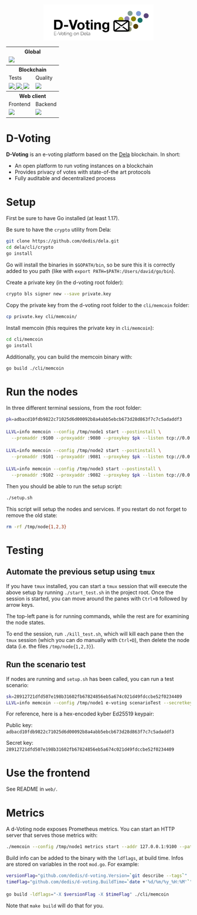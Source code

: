 <div align="center">

<img width="300px" src="docs/assets/logo-white-bg.png"/>

<table class="tg">
<tbody>
  <tr>
    <th class="tg-amwm" colspan="2">Global</th>
  </tr>
  <tr>
    <td class="tg-baqh" colspan="2">
        <a href="https://sonarcloud.io/summary/new_code?id=dedis_d-voting">
            <img src="https://sonarcloud.io/api/project_badges/measure?project=dedis_d-voting&metric=alert_status">
        </a>
    </td>
  </tr>
  <tr>
    <th class="tg-amwm" colspan="2">Blockchain</th>
  </tr>
  <tr>
    <td class="tg-baqh">Tests</td>
    <td class="tg-baqh">Quality</td>
  </tr>
  <tr>
    <td class="tg-baqh">
        <a href="https://github.com/dedis/d-voting/actions/workflows/go_test.yml">
            <img src="https://github.com/dedis/d-voting/actions/workflows/go_test.yml/badge.svg">
        </a>
        <a href="https://github.com/dedis/d-voting/actions/workflows/go_integration_tests.yml">
            <img src="https://github.com/dedis/d-voting/actions/workflows/go_integration_tests.yml/badge.svg">
        </a>
        <a href="https://github.com/dedis/d-voting/actions/workflows/go_memcoin_test.yml">
            <img src="https://github.com/dedis/d-voting/actions/workflows/go_memcoin_test.yml/badge.svg">
        </a>
    </td>
    <td class="tg-baqh">
        <a href="https://coveralls.io/github/dedis/d-voting?branch=main">
            <img src="https://coveralls.io/repos/github/dedis/d-voting/badge.svg?branch=main">
        </a>
    </td>
  </tr>
  <tr>
    <th class="tg-amwm" colspan="2">Web client</th>
  </tr>
  <tr>
    <td class="tg-baqh">Frontend</td>
    <td class="tg-baqh">Backend</td>
  </tr>
  <tr>
    <td class="tg-baqh">
        <a href="https://github.com/dedis/d-voting/actions/workflows/web_frontend_lint.yml">
            <img src="https://github.com/dedis/d-voting/actions/workflows/web_frontend_lint.yml/badge.svg">
        </a>
    </td>
    <td class="tg-baqh">
        <a href="https://github.com/dedis/d-voting/actions/workflows/web_backend_lint.yml">
            <img src="https://github.com/dedis/d-voting/actions/workflows/web_backend_lint.yml/badge.svg">
        </a>
    </td>
  </tr>
</tbody>
</table>

</div>

# D-Voting

**D-Voting** is an e-voting platform based on the
[Dela](https://github.com/dedis/dela) blockchain. In short:

- An open platform to run voting instances on a blockchain
- Provides privacy of votes with state-of-the art protocols
- Fully auditable and decentralized process

# Setup

First be sure to have Go installed (at least 1.17).

Be sure to have the `crypto` utility from Dela:

```sh
git clone https://github.com/dedis/dela.git
cd dela/cli/crypto
go install
```

Go will install the binaries in `$GOPATH/bin`, so be sure this it is correctly
added to you path (like with `export PATH=$PATH:/Users/david/go/bin`).

Create a private key (in the d-voting root folder):

```sh
crypto bls signer new --save private.key
```

Copy the private key from the d-voting root folder to the `cli/memcoin` folder:

```sh
cp private.key cli/memcoin/
```

Install memcoin (this requires the private key in `cli/memcoin`):

```sh
cd cli/memcoin
go install
```

Additionally, you can build the memcoin binary with:

```sh
go build ./cli/memcoin
```

# Run the nodes

In three different terminal sessions, from the root folder:

```sh
pk=adbacd10fdb9822c71025d6d00092b8a4abb5ebcb673d28d863f7c7c5adaddf3

LLVL=info memcoin --config /tmp/node1 start --postinstall \
  --promaddr :9100 --proxyaddr :9080 --proxykey $pk --listen tcp://0.0.0.0:2001 --public //localhost:2001

LLVL=info memcoin --config /tmp/node2 start --postinstall \
  --promaddr :9101 --proxyaddr :9081 --proxykey $pk --listen tcp://0.0.0.0:2002 --public //localhost:2002

LLVL=info memcoin --config /tmp/node3 start --postinstall \
  --promaddr :9102 --proxyaddr :9082 --proxykey $pk --listen tcp://0.0.0.0:2003 --public //localhost:2003
```

Then you should be able to run the setup script:

```sh
./setup.sh
```

This script will setup the nodes and services. If you restart do not forget to
remove the old state:

```sh
rm -rf /tmp/node{1,2,3}
```

# Testing

## Automate the previous setup using `tmux`

If you have `tmux` installed, you can start a `tmux` session that will
execute the above setup by running `./start_test.sh` in the project root.
Once the session is started, you can move around the panes with
`Ctrl+B` followed by arrow keys.

The top-left pane is for running commands, while the rest are for examining the node states.

To end the session, run `./kill_test.sh`,
which will kill each pane then the `tmux` session (which you can do manually with `Ctrl+D`),
then delete the node data (i.e. the files `/tmp/node{1,2,3}`).

## Run the scenario test

If nodes are running and `setup.sh` has been called, you can run a test
scenario:

```sh
sk=28912721dfd507e198b31602fb67824856eb5a674c021d49fdccbe52f0234409
LLVL=info memcoin --config /tmp/node1 e-voting scenarioTest --secretkey $sk
```

For reference, here is a hex-encoded kyber Ed25519 keypair:

Public key: `adbacd10fdb9822c71025d6d00092b8a4abb5ebcb673d28d863f7c7c5adaddf3`

Secret key: `28912721dfd507e198b31602fb67824856eb5a674c021d49fdccbe52f0234409`

# Use the frontend

See README in `web/`.

# Metrics

A d-Voting node exposes Prometheus metrics. You can start an HTTP server that
serves those metrics with:

```sh
./memcoin --config /tmp/node1 metrics start --addr 127.0.0.1:9100 --path /metrics
```

Build info can be added to the binary with the `ldflags`, at build time. Infos
are stored on variables in the root `mod.go`. For example:

```sh
versionFlag="github.com/dedis/d-voting.Version=`git describe --tags`"
timeFlag="github.com/dedis/d-voting.BuildTime=`date +'%d/%m/%y_%H:%M'`"

go build -ldflags="-X $versionFlag -X $timeFlag" ./cli/memcoin
```

Note that `make build` will do that for you.
